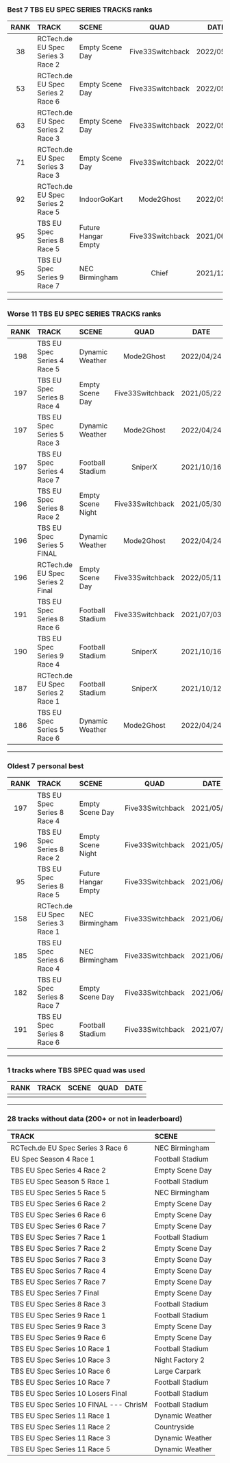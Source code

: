 ### Best 7 TBS EU SPEC SERIES TRACKS ranks
|RANK|TRACK|SCENE|QUAD|DATE|
|:---:|:---|:---|:---:|:---:|
|38|RCTech.de EU Spec Series 3 Race 2|Empty Scene Day|Five33Switchback|2022/05/15|
|53|RCTech.de EU Spec Series 2 Race 6|Empty Scene Day|Five33Switchback|2022/05/15|
|63|RCTech.de EU Spec Series 2 Race 3|Empty Scene Day|Five33Switchback|2022/05/14|
|71|RCTech.de EU Spec Series 3 Race 3|Empty Scene Day|Five33Switchback|2022/05/15|
|92|RCTech.de EU Spec Series 2 Race 5|IndoorGoKart|Mode2Ghost|2022/05/01|
|95|TBS EU Spec Series 8 Race 5|Future Hangar Empty|Five33Switchback|2021/06/05|
|95|TBS EU Spec Series 9 Race 7|NEC Birmingham|Chief|2021/12/16|
---
### Worse 11 TBS EU SPEC SERIES TRACKS ranks
|RANK|TRACK|SCENE|QUAD|DATE|
|:---:|:---|:---|:---:|:---:|
|198|TBS EU Spec Series 4 Race 5|Dynamic Weather|Mode2Ghost|2022/04/24|
|197|TBS EU Spec Series 8 Race 4|Empty Scene Day|Five33Switchback|2021/05/22|
|197|TBS EU Spec Series 5 Race 3|Dynamic Weather|Mode2Ghost|2022/04/24|
|197|TBS EU Spec Series 4 Race 7|Football Stadium|SniperX|2021/10/16|
|196|TBS EU Spec Series 8 Race 2|Empty Scene Night|Five33Switchback|2021/05/30|
|196|TBS EU Spec Series 5 FINAL|Dynamic Weather|Mode2Ghost|2022/04/24|
|196|RCTech.de EU Spec Series 2 Final|Empty Scene Day|Five33Switchback|2022/05/11|
|191|TBS EU Spec Series 8 Race 6|Football Stadium|Five33Switchback|2021/07/03|
|190|TBS EU Spec Series 9 Race 4|Football Stadium|SniperX|2021/10/16|
|187|RCTech.de EU Spec Series 2 Race 1|Football Stadium|SniperX|2021/10/12|
|186|TBS EU Spec Series 5 Race 6|Dynamic Weather|Mode2Ghost|2022/04/24|
---
### Oldest 7 personal best
|RANK|TRACK|SCENE|QUAD|DATE|
|:---:|:---|:---|:---:|:---:|
|197|TBS EU Spec Series 8 Race 4|Empty Scene Day|Five33Switchback|2021/05/22|
|196|TBS EU Spec Series 8 Race 2|Empty Scene Night|Five33Switchback|2021/05/30|
|95|TBS EU Spec Series 8 Race 5|Future Hangar Empty|Five33Switchback|2021/06/05|
|158|RCTech.de EU Spec Series 3 Race 1|NEC Birmingham|Five33Switchback|2021/06/11|
|185|TBS EU Spec Series 6 Race 4|NEC Birmingham|Five33Switchback|2021/06/11|
|182|TBS EU Spec Series 8 Race 7|Empty Scene Day|Five33Switchback|2021/06/27|
|191|TBS EU Spec Series 8 Race 6|Football Stadium|Five33Switchback|2021/07/03|
---
### 1 tracks where TBS SPEC quad was used
|RANK|TRACK|SCENE|QUAD|DATE|
|:---:|:---|:---|:---:|:---:|
||||||
---
### 28 tracks without data (200+ or not in leaderboard)
|TRACK|SCENE|
|:---|:---|
|RCTech.de EU Spec Series 3 Race 6|NEC Birmingham|
|EU Spec Season 4 Race 1|Football Stadium|
|TBS EU Spec Series 4 Race 2|Empty Scene Day|
|TBS EU Spec Season 5 Race 1|Football Stadium|
|TBS EU Spec Series 5 Race 5|NEC Birmingham|
|TBS EU Spec Series 6 Race 2|Empty Scene Day|
|TBS EU Spec Series 6 Race 6|Empty Scene Day|
|TBS EU Spec Series 6 Race 7|Empty Scene Day|
|TBS EU Spec Series 7 Race 1|Football Stadium|
|TBS EU Spec Series 7 Race 2|Empty Scene Day|
|TBS EU Spec Series 7 Race 3|Empty Scene Day|
|TBS EU Spec Series 7 Race 4|Empty Scene Day|
|TBS EU Spec Series 7 Race 7|Empty Scene Day|
|TBS EU Spec Series 7 Final|Empty Scene Day|
|TBS EU Spec Series 8 Race 3|Football Stadium|
|TBS EU Spec Series 9 Race 1|Football Stadium|
|TBS EU Spec Series 9 Race 3|Empty Scene Day|
|TBS EU Spec Series 9 Race 6|Empty Scene Day|
|TBS EU Spec Series 10 Race 1|Football Stadium|
|TBS EU Spec Series 10 Race 3|Night Factory 2|
|TBS EU Spec Series 10 Race 6|Large Carpark|
|TBS EU Spec Series 10 Race 7|Football Stadium|
|TBS EU Spec Series 10 Losers Final|Football Stadium|
|TBS EU Spec Series 10 FINAL --- ChrisM|Football Stadium|
|TBS EU Spec Series 11 Race 1|Dynamic Weather|
|TBS EU Spec Series 11 Race 2|Countryside|
|TBS EU Spec Series 11 Race 3|Dynamic Weather|
|TBS EU Spec Series 11 Race 5|Dynamic Weather|
